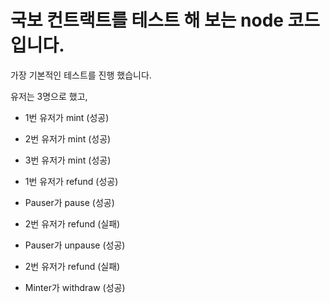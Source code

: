 # 국보 컨트랙트를 테스트 해 보는 node 코드 입니다.

가장 기본적인 테스트를 진행 했습니다. 

유저는 3명으로 했고, 

- 1번 유저가 mint (성공)
- 2번 유저가 mint (성공) 
- 3번 유저가 mint (성공)

- 1번 유저가 refund (성공)
- Pauser가 pause (성공)
- 2번 유저가 refund (실패)
- Pauser가 unpause (성공)
- 2번 유저가 refund (실패)

- Minter가 withdraw (성공)
